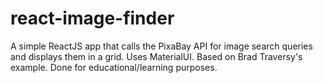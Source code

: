 # react-image-finder
A simple ReactJS app that calls the PixaBay API for image search queries and displays them in a grid. Uses MaterialUI. Based on Brad Traversy's example. Done for educational/learning purposes.

